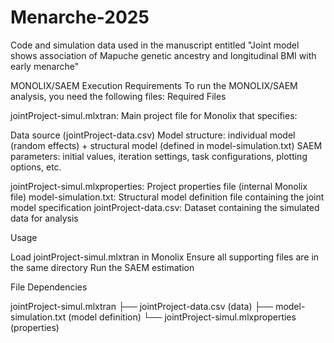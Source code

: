 # Menarche-2025
Code and simulation data used in the manuscript entitled "Joint model shows association of Mapuche genetic ancestry and longitudinal BMI with early menarche"


MONOLIX/SAEM Execution Requirements
To run the MONOLIX/SAEM analysis, you need the following files:
Required Files

jointProject-simul.mlxtran: Main project file for Monolix that specifies:

Data source (jointProject-data.csv)
Model structure: individual model (random effects) + structural model (defined in model-simulation.txt)
SAEM parameters: initial values, iteration settings, task configurations, plotting options, etc.

jointProject-simul.mlxproperties: Project properties file (internal Monolix file)
model-simulation.txt: Structural model definition file containing the joint model specification
jointProject-data.csv: Dataset containing the simulated data for analysis

Usage

Load jointProject-simul.mlxtran in Monolix
Ensure all supporting files are in the same directory
Run the SAEM estimation

File Dependencies

jointProject-simul.mlxtran
├── jointProject-data.csv (data)
├── model-simulation.txt (model definition)
└── jointProject-simul.mlxproperties (properties)
